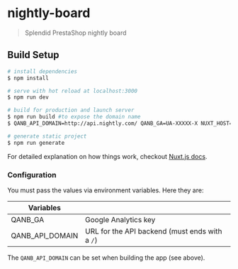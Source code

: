 # nightly-board

> Splendid PrestaShop nightly board

## Build Setup

```bash
# install dependencies
$ npm install

# serve with hot reload at localhost:3000
$ npm run dev

# build for production and launch server
$ npm run build #to expose the domain name
$ QANB_API_DOMAIN=http://api.nightly.com/ QANB_GA=UA-XXXXX-X NUXT_HOST=http://nightly.com NUXT_PORT=80 npm start #to expose the front domain name and port

# generate static project
$ npm run generate
```

For detailed explanation on how things work, checkout [Nuxt.js docs](https://nuxtjs.org).

### Configuration

You must pass the values via environment variables. Here they are:

| Variables       |                                                |
| --------------- | ---------------------------------------------- |
| QANB_GA         | Google Analytics key                           |
| QANB_API_DOMAIN | URL for the API backend (must ends with a `/`) |

The `QANB_API_DOMAIN` can be set when building the app (see above).
